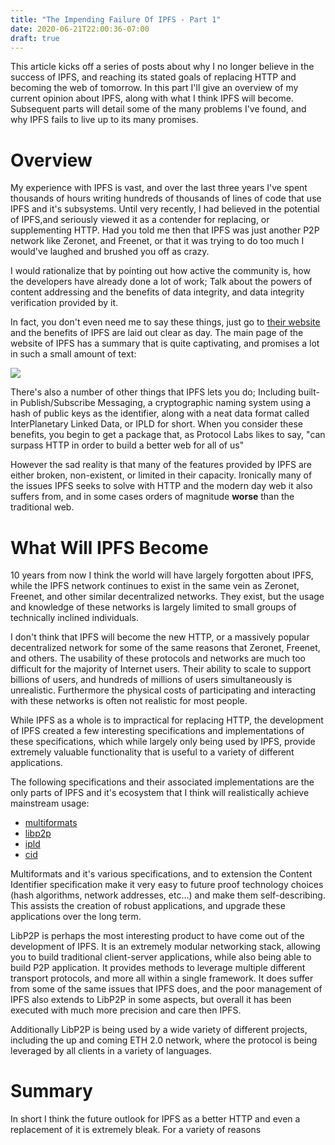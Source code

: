```yaml
---
title: "The Impending Failure Of IPFS - Part 1"
date: 2020-06-21T22:00:36-07:00
draft: true
---
```


This article kicks off a series of posts about why I no longer believe in the success of IPFS, and reaching its stated goals of replacing HTTP and becoming the web of tomorrow. In this part I'll give an overview of my current opinion about IPFS, along with what I think IPFS will become. Subsequent parts will detail some of the many problems I've found, and why IPFS fails to live up to its many promises.

# Overview

My experience with IPFS is vast, and over the last three years I've spent thousands of hours writing hundreds of thousands of lines of code that use IPFS and it's subsystems. Until very recently, I had believed in the potential of IPFS,and seriously viewed it as a contender for replacing, or supplementing HTTP. Had you told me then that IPFS was just another P2P network like Zeronet, and Freenet, or that it was trying to do too much I would've laughed and brushed you off as crazy.

I would rationalize that by pointing out how active the community is, how the developers have already done a lot of work; Talk about the powers of content addressing and the benefits of data integrity, and data integrity verification provided by it.

In fact, you don't even need me to say these things, just go to [their website](https://ipfs.io) and the benefits of IPFS are laid out clear as day. The main page of the website of IPFS has a summary that is quite captivating, and promises a lot in such a small amount of text:

![](/images/ipfs/main_website_summary.jpg)

There's also a number of other things that IPFS lets you do; Including built-in Publish/Subscribe Messaging, a cryptographic naming system using a hash of public keys as the identifier, along with a neat data format called InterPlanetary Linked Data, or IPLD for short. When you consider these benefits, you begin to get a package that, as Protocol Labs likes to say, "can surpass HTTP in order to build a better web for all of us"

However the sad reality is that many of the features provided by IPFS are either broken, non-existent, or limited in their capacity. Ironically many of the issues IPFS seeks to solve with HTTP and the modern day web it also suffers from, and in some cases orders of magnitude **worse** than the traditional web.

# What Will IPFS Become

10 years from now I think the world will have largely forgotten about IPFS, while the IPFS network continues to exist in the same vein as Zeronet, Freenet, and other similar decentralized networks. They exist, but the usage and knowledge of these networks is largely limited to small groups of technically inclined individuals.

I don't think that IPFS will become the new HTTP, or a massively popular decentralized network for some of the same reasons that Zeronet, Freenet, and others. The usability of these protocols and networks are much too difficult for the majority of Internet users. Their ability to scale to support billions of users, and hundreds of millions of users simultaneously is unrealistic. Furthermore the physical costs of participating and interacting with these networks is often not realistic for most people.

While IPFS as a whole is to impractical for replacing HTTP, the development of IPFS created a few interesting specifications and implementations of these specifications, which while largely only being used by IPFS, provide extremely valuable functionality that is useful to a variety of different applications.

The following specifications and their associated implementations are the only parts of IPFS and it's ecosystem that I think will realistically achieve mainstream usage:

- [multiformats](https://multiformats.io/)
- [libp2p](https://libp2p.io/)
- [ipld](https://ipld.io/)
- [cid](https://github.com/multiformats/cid)
  

Multiformats and it's various specifications, and to extension the Content Identifier specification make it very easy to future proof technology choices (hash algorithms, network addresses, etc...) and make them self-describing. This assists the creation of robust applications, and upgrade these applications over the long term.

LibP2P is perhaps the most interesting product to have come out of the development of IPFS. It is an extremely modular networking stack, allowing you to build traditional client-server applications, while also being able to build P2P application. It provides methods to leverage multiple different transport protocols, and more all within a single framework. It does suffer from some of the same issues that IPFS does, and the poor management of IPFS also extends to LibP2P in some aspects, but overall it has been executed with much more precision and care then IPFS.

Additionally LibP2P is being used by a wide variety of different projects, including the up and coming ETH 2.0 network, where the protocol is being leveraged by all clients in a variety of languages.

# Summary

In short I think the future outlook for IPFS as a better HTTP and even a replacement of it is extremely bleak. For a variety of reasons